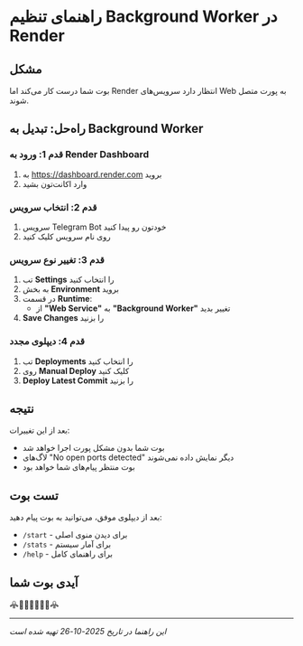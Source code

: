 # راهنمای تنظیم Background Worker در Render

## مشکل
بوت شما درست کار می‌کند اما Render انتظار دارد سرویس‌های Web به پورت متصل شوند.

## راه‌حل: تبدیل به Background Worker

### قدم 1: ورود به Render Dashboard
1. به https://dashboard.render.com بروید
2. وارد اکانت‌تون بشید

### قدم 2: انتخاب سرویس
1. سرویس Telegram Bot خودتون رو پیدا کنید
2. روی نام سرویس کلیک کنید

### قدم 3: تغییر نوع سرویس
1. تب **Settings** را انتخاب کنید
2. به بخش **Environment** بروید
3. در قسمت **Runtime**:
   - از **"Web Service"** به **"Background Worker"** تغییر بدید
4. **Save Changes** را بزنید

### قدم 4: دیپلوی مجدد
1. تب **Deployments** را انتخاب کنید
2. روی **Manual Deploy** کلیک کنید
3. **Deploy Latest Commit** را بزنید

## نتیجه
بعد از این تغییرات:
- بوت شما بدون مشکل پورت اجرا خواهد شد
- لاگ‌های "No open ports detected" دیگر نمایش داده نمی‌شوند
- بوت منتظر پیام‌های شما خواهد بود

## تست بوت
بعد از دیپلوی موفق، می‌توانید به بوت پیام دهید:
- `/start` - برای دیدن منوی اصلی
- `/stats` - برای آمار سیستم
- `/help` - برای راهنمای کامل

## آیدی بوت شما
𖠦🅢🅐🅔🅓𖠦

---
*این راهنما در تاریخ 2025-10-26 تهیه شده است*